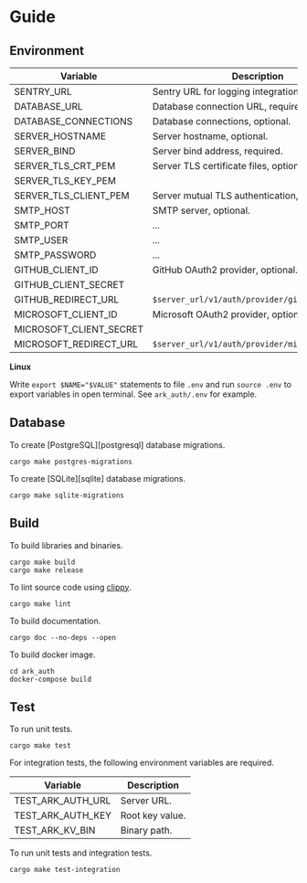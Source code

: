 # Guide

## Environment

| Variable                | Description                                     |
| ----------------------- | ----------------------------------------------- |
| SENTRY_URL              | Sentry URL for logging integration, optional.   |
| DATABASE_URL            | Database connection URL, required.              |
| DATABASE_CONNECTIONS    | Database connections, optional.                 |
| SERVER_HOSTNAME         | Server hostname, optional.                      |
| SERVER_BIND             | Server bind address, required.                  |
| SERVER_TLS_CRT_PEM      | Server TLS certificate files, optional.         |
| SERVER_TLS_KEY_PEM      |                                                 |
| SERVER_TLS_CLIENT_PEM   | Server mutual TLS authentication, optional.     |
| SMTP_HOST               | SMTP server, optional.                          |
| SMTP_PORT               | ...                                             |
| SMTP_USER               | ...                                             |
| SMTP_PASSWORD           | ...                                             |
| GITHUB_CLIENT_ID        | GitHub OAuth2 provider, optional.               |
| GITHUB_CLIENT_SECRET    |                                                 |
| GITHUB_REDIRECT_URL     | `$server_url/v1/auth/provider/github/oauth2`    |
| MICROSOFT_CLIENT_ID     | Microsoft OAuth2 provider, optional.            |
| MICROSOFT_CLIENT_SECRET |                                                 |
| MICROSOFT_REDIRECT_URL  | `$server_url/v1/auth/provider/microsoft/oauth2` |

**Linux**

Write `export $NAME="$VALUE"` statements to file `.env` and run `source .env` to export variables in open terminal. See `ark_auth/.env` for example.

## Database

To create [PostgreSQL][postgresql] database migrations.

```shell
cargo make postgres-migrations
```

To create [SQLite][sqlite] database migrations.

```shell
cargo make sqlite-migrations
```

## Build

To build libraries and binaries.

```shell
cargo make build
cargo make release
```

To lint source code using [clippy][clippy].

```shell
cargo make lint
```

[clippy]: https://github.com/rust-lang/rust-clippy

To build documentation.

```shell
cargo doc --no-deps --open
```

To build docker image.

```Shell
cd ark_auth
docker-compose build
```

## Test

To run unit tests.

```shell
cargo make test
```

For integration tests, the following environment variables are required.

| Variable          | Description     |
| ----------------- | --------------- |
| TEST_ARK_AUTH_URL | Server URL.     |
| TEST_ARK_AUTH_KEY | Root key value. |
| TEST_ARK_KV_BIN   | Binary path.    |

To run unit tests and integration tests.

```shell
cargo make test-integration
```
